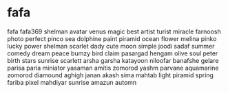 # fafa
fafa
fafa369
shelman
avatar
venus
magic
best
artist
turist
miracle
farnoosh
photo
perfect
pinco
sea
dolphine
paint
piramid
ocean
flower
melina
pinko
lucky
power
shelman
scarlet
dady
cute
moon
simple
joodi
sadaf
summer
comedy
dream
peace
bumzy
bird
claim
pasargad
hengam
olive
soul
peter
birth
stars
sunrise
scarlett
arsha
garsha
katayoon
niloofar
banafshe
gelare
parisa
paria
miniator
yasaman
amitis
zomorod
yashm
parvane
aquamarine
zomorod
diamound
aghigh
janan
akash
sima
mahtab
light
piramid
spring
fariba
pixel
mahdiyar
sunrise
amazun
automn
